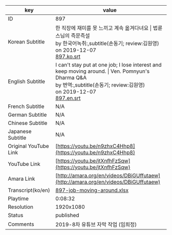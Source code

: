 |  key  |  value  |
|-------|---------|
| ID            | 897 |
| Korean Subtitle | 한 직장에 재미를 못 느끼고 계속 옮겨다녀요 \| 법륜스님의 즉문즉설<br>by 한국어녹취:,subtitle(손동기; review:김원영)<br>on 2019-12-07<br>[897.ko.srt](https://github.com/jungtosociety/dharma-qna/raw/master/sub/897/897.ko.srt)<br>|
| English Subtitle | I can't stay put at one job; I lose interest and keep moving around. \| Ven. Pomnyun's Dharma Q&A<br>by 번역:,subtitle(손동기; review:김원영)<br>on 2019-12-07<br>[897.en.srt](https://github.com/jungtosociety/dharma-qna/raw/master/sub/897/897.en.srt)<br>|
| French Subtitle | N/A |
| German Subtitle | N/A |
| Chinese Subtitle | N/A |
| Japanese Subtitle | N/A |
| Original YouTube Link  | [https://youtu.be/n9zhxC4Hhp8](https://youtu.be/n9zhxC4Hhp8) |
| YouTube Link  | [https://youtu.be/jtXnfhFzSqw](https://youtu.be/jtXnfhFzSqw) |
| Amara Link    | [http://amara.org/en/videos/DBiGUffutaew](http://amara.org/en/videos/DBiGUffutaew) |
| Transcript(ko/en) | [897-job-moving-around.xlsx](https://github.com/jungtosociety/dharma-qna/raw/master/sub/897/897-job-moving-around.xlsx) |
| Playtime | 0:08:32 |
| Resolution | 1920x1080|
| Status | published |
| Comments | 2019-8차 유튜브 자막 작업 (임희정) |
